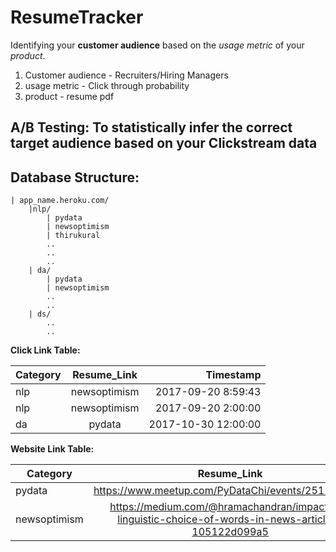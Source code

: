 # ResumeTracker

Identifying your **customer audience** based on the *usage metric* of your *product*.

1. Customer audience - Recruiters/Hiring Managers
2. usage metric - Click through probability
3. product - resume pdf

## A/B Testing: To statistically infer the correct target audience based on your Clickstream data

## Database Structure:
    | app_name.heroku.com/
        |nlp/
            | pydata
            | newsoptimism
            | thirukural
            ..
            ..
            ..
        | da/
            | pydata
            | newsoptimism
            ..
            ..
        | ds/
            ..
            ..

**Click Link Table:**


| Category        | Resume_Link           | Timestamp  |
| ------------- |:-------------:| -----:|
| nlp    | newsoptimism | 2017-09-20 8:59:43 |
| nlp      | newsoptimism     |   2017-09-20 2:00:00 |
| da | pydata      |   2017-10-30 12:00:00 |
        
**Website Link Table:**

| Category        | Resume_Link           |
| ------------- |:-------------:|
| pydata    | https://www.meetup.com/PyDataChi/events/251222062/ |
| newsoptimism     | https://medium.com/@hramachandran/impact-of-linguistic-choice-of-words-in-news-articles-105122d099a5    |


        